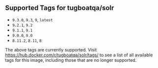 ## Supported Tags for tugboatqa/solr

* `9.3.0`, `9.3`, `9`, `latest`
* `9.2.1`, `9.2`
* `9.1.1`, `9.1`
* `9.0.0`, `9.0`
* `8.11.2`, `8.11`, `8`

The above tags are currently supported. Visit https://hub.docker.com/r/tugboatqa/solr/tags/ to see a list of all available tags for this image, including those that are no longer supported.
